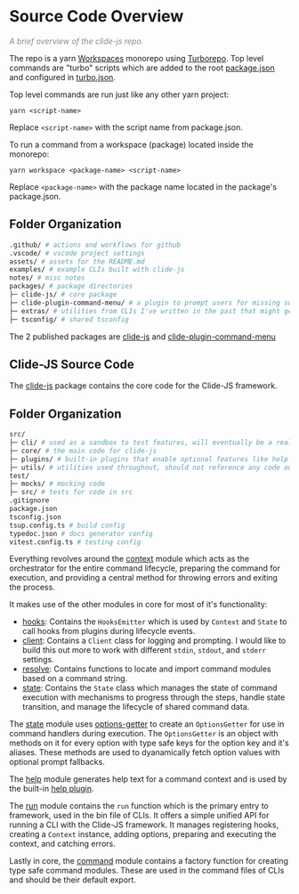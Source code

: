 # Source Code Overview

_<span style="opacity:.5">A brief overview of the clide-js repo.</span>_

The repo is a yarn [Workspaces](https://classic.yarnpkg.com/lang/en/docs/workspaces/) monorepo using
[Turborepo](https://turbo.build/repo/docs). Top level commands are "turbo"
scripts which are added to the root [package.json](https://github.com/ryangoree/clide-js/blob/main/package.json) and configured in
[turbo.json](https://github.com/ryangoree/clide-js/blob/main/turbo.json).

Top level commands are run just like any other yarn project:

```
yarn <script-name>
```

Replace `<script-name>` with the script name from package.json.

To run a command from a workspace (package) located inside the monorepo:

```
yarn workspace <package-name> <script-name>
```

Replace `<package-name>` with the package name located in the package's
package.json.

## Folder Organization

```sh
.github/ # actions and workflows for github
.vscode/ # vscode project settings
assets/ # assets for the README.md
examples/ # example CLIs built with clide-js
notes/ # misc notes
packages/ # package directories
├─ clide-js/ # core package
├─ clide-plugin-command-menu/ # a plugin to prompt users for missing subcommands
├─ extras/ # utilities from CLIs I've written in the past that might get used later.
├─ tsconfig/ # shared tsconfig
```

The 2 published packages are [clide-js](https://www.npmjs.com/package/clide-js) and [clide-plugin-command-menu](https://www.npmjs.com/package/clide-plugin-command-menu)

## Clide-JS Source Code

The [clide-js](https://github.com/ryangoree/clide-js/tree/main/packages/clide-js) package contains the core code for the Clide-JS framework.

## Folder Organization

```sh
src/
├─ cli/ # used as a sandbox to test features, will eventually be a real CLI
├─ core/ # the main code for clide-js
├─ plugins/ # built-in plugins that enable optional features like help
├─ utils/ # utilities used throughout, should not reference any code outside utils
test/
├─ mocks/ # mocking code
├─ src/ # tests for code in src
.gitignore
package.json
tsconfig.json
tsup.config.ts # build config
typedoc.json # docs generator config
vitest.config.ts # testing config
```

Everything revolves around the [context](https://github.com/ryangoree/clide-js/blob/main/packages/clide-js/src/core/context.ts) module which acts as the orchestrator for the entire command lifecycle, preparing the command for execution, and providing a central method for throwing errors and exiting the process.

It makes use of the other modules in core for most of it's functionality:

- [hooks](https://github.com/ryangoree/clide-js/blob/main/packages/clide-js/src/core/hooks.ts): Contains the `HooksEmitter` which is used by `Context` and `State` to call hooks from plugins during lifecycle events.
- [client](https://github.com/ryangoree/clide-js/blob/main/packages/clide-js/src/core/client.ts): Contains a `Client` class for logging and prompting. I would like to build this out more to work with different `stdin`, `stdout`, and `stderr` settings.
- [resolve](https://github.com/ryangoree/clide-js/blob/main/packages/clide-js/src/core/resolve.ts): Contains functions to locate and import command modules based on a command string.
- [state](https://github.com/ryangoree/clide-js/blob/main/packages/clide-js/src/core/state.ts):
  Contains the `State` class which manages the state of command execution with
  mechanisms to progress through the steps, handle state transition, and manage
  the lifecycle of shared command data.

The
[state](https://github.com/ryangoree/clide-js/blob/main/packages/clide-js/src/core/state.ts)
module uses
[options-getter](https://github.com/ryangoree/clide-js/blob/main/packages/clide-js/src/core/options/options-getter.ts)
to create an `OptionsGetter` for use in command handlers during execution. The
`OptionsGetter` is an object with methods on it for every option with type safe
keys for the option key and it's aliases. These methods are used to dyanamically
fetch option values with optional prompt fallbacks.

The
[help](https://github.com/ryangoree/clide-js/blob/main/packages/clide-js/src/core/help.ts)
module generates help text for a command context and is used by the built-in
[help
plugin](https://github.com/ryangoree/clide-js/blob/main/packages/clide-js/src/plugins/help.ts).

The
[run](https://github.com/ryangoree/clide-js/blob/main/packages/clide-js/src/core/run.ts)
module contains the `run` function which is the primary entry to framework,
used in the bin file of CLIs. It offers a simple unified API for running a CLI with
the Clide-JS framework. It manages registering hooks, creating a
`Context` instance, adding options, preparing and executing the context, and catching
errors.

Lastly in core, the
[command](https://github.com/ryangoree/clide-js/blob/main/packages/clide-js/src/core/command.ts)
module contains a factory function for creating type safe command modules. These
are used in the command files of CLIs and should be their default export.
